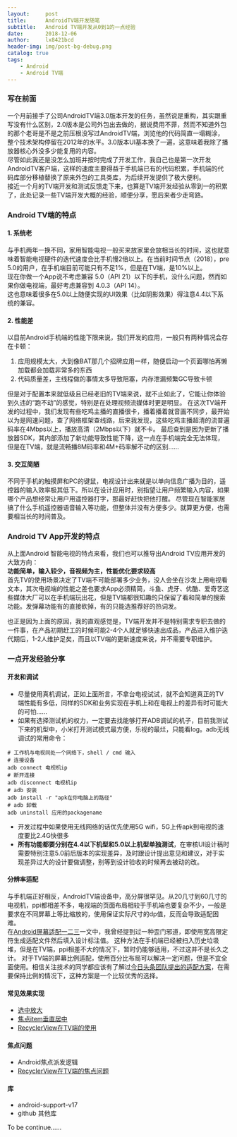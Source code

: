 ```yaml
---
layout:     post
title:      AndroidTV端开发随笔
subtitle:   Android TV端开发从0到1的一点经验
date:       2018-12-06
author:     lx8421bcd
header-img: img/post-bg-debug.png
catalog: true
tags:
    - Android
    - Android TV端
---
```

### 写在前面
一个月前接手了公司AndroidTV端3.0版本开发的任务，虽然说是重构，其实跟重写没有什么区别，2.0版本是公司外包出去做的，据说费用不菲，然而不知道外包的那个老哥是不是之前压根没写过AndroidTV端，浏览他的代码简直一塌糊涂，整个技术架构停留在2012年的水平。3.0版本UI基本换了一遍，这意味着我除了播放器核心外没多少能复用的内容。  
尽管如此我还是没怎么加班并按时完成了开发工作，我自己也是第一次开发AndroidTV客户端，这样的速度主要得益于手机端已有的代码积累，手机端的代码库部分移植替换了原来外包的工具类库，为后续开发提供了极大便利。  
接近一个月的TV端开发和测试反馈走下来，也算是TV端开发经验从零到一的积累了，此处记录一些TV端开发大概的经验，顺便分享，愿后来者少走弯路。  

### Android TV端的特点

#### 1. 系统老
与手机两年一换不同，家用智能电视一般买来放家里会放相当长的时间，这也就意味着智能电视硬件的迭代速度会比手机慢2倍以上。在当前时间节点（2018），pre 5.0的用户，在手机端目前可能只有不足1%，但是在TV端，是10%以上。  
现在你做一个App说不考虑兼容 5.0（API 21）以下的手机，没什么问题，然而如果你做电视端，最好考虑兼容到 4.0.3（API 14）。  
这也意味着很多在5.0以上随便实现的UI效果（比如阴影效果）得注意4.4以下系统的兼容。

#### 2. 性能差
以目前Android手机端的性能下限来说，我们开发的应用，一般只有两种情况会存在卡顿：

1. 应用规模太大，大到像BAT那几个招牌应用一样，随便启动一个页面哪怕再懒加载都会加载非常多的东西  
2. 代码质量差，主线程做的事情太多导致阻塞，内存泄漏频繁GC导致卡顿  

但是对于配置本来就低级且已经老旧的TV端来说，就不止如此了，它能让你体验到久违的“跑不动”的感觉，特别是在处理视频流媒体时更是明显。
在这次TV端开发的过程中，我们发现有些吃鸡主播的直播很卡，播着播着就音画不同步，最开始以为是网速问题，查了网络框架查线路，后来我发现，这些吃鸡主播超清的流普遍码率在4Mbps以上，播放高清（2Mbps以下）就不卡。
最后查到是因为更新了播放器SDK，其内部添加了新功能导致性能下降，这一点在手机端完全无法体现，但是在TV端，就是流畅播8M码率和4M+码率解不动的区别……

#### 3. 交互简陋
不同于手机的触摸屏和PC的键鼠，电视设计出来就是以单向信息广播为目的，遥控器的输入效率极其低下。所以在设计应用时，别指望让用户频繁输入内容，如果哪个产品想经常让用户用遥控器打字，那最好赶快把他打醒。
尽管现在智能家居搞了什么手机遥控器语音输入等功能，但整体并没有方便多少。就算更方便，也需要相当长的时间普及。


### Android TV App开发的特点
从上面Android 智能电视的特点来看，我们也可以推导出Android TV应用开发的大致方向：  
__功能简单，输入较少，音视频为主，性能优化要求较高__  
首先TV的使用场景决定了TV端不可能部署多少业务，没人会坐在沙发上用电视看文本，其次电视端的性能之差也要求App必须精简，斗鱼、虎牙、优酷、爱奇艺这些媒体大厂可以在手机端玩出花，但是TV端都很知趣的只保留了看和简单的搜索功能。发弹幕功能有的直接砍掉，有的只能选推荐好的热词发。

也正是因为上面的原因，我的直观感觉是，TV端开发并不是特别需求专职去做的一件事，在产品初期赶工的时候可能2-4个人就足够快速出成品，产品进入维护迭代期后，1-2人维护足矣，而且以TV端的更新速度来说，并不需要专职维护。


### 一点开发经验分享

#### 开发和调试
* 尽量使用真机调试，正如上面所言，不拿台电视试试，就不会知道真正的TV端性能有多低，同样的SDK和业务实现在手机上和在电视上的差异有时可能大的可怕……
* 如果有选择测试机的权力，一定要去找能够打开ADB调试的机子，目前我测试下来的机型中，小米打开测试模式最方便，乐视的最烂，只能看log。adb无线调试的常用命令：
```shell
# 工作机与电视同处一个网络下，shell / cmd 输入
# 连接设备
adb connect 电视机ip
# 断开连接
adb disconnect 电视机ip
# adb 安装 
adb install -r "apk在你电脑上的路径"
# adb 卸载
adb uninstall 应用的packagename
```
* 开发过程中如果使用无线网络的话优先使用5G wifi，5G上传apk到电视的速度要比2.4G快很多
* __所有功能都要分别在4.4以下机型和5.0以上机型单独测试__，在审核UI设计稿时需要特别注意5.0前后版本的实现差异，及时跟设计提出意见和建议，对于实现差异过大的设计要做调整，别等到设计验收的时候再去被动的改。

#### 分辨率适配
与手机端正好相反，AndroidTV端设备中，高分屏很罕见。从20几寸到60几寸的电视机，ppi都相差不多，电视端的页面布局相较于手机端也要复杂不少，一般是要求在不同屏幕上等比缩放的，使用保证实际尺寸的dp值，反而会导致适配困难。  
在[Android屏幕适配一二三](https://lx8421bcd.github.io/2016/04/23/Android%E5%B1%8F%E5%B9%95%E9%80%82%E9%85%8D%E4%B8%80%E4%BA%8C%E4%B8%89/)一文中，我曾经提到过一种歪门邪道，即使用宽高限定符生成适配文件然后填入设计标注值。
这种方法在手机端已经被扫入历史垃圾堆，但是在TV端，ppi相差不大的情况下，暂时仍能够适用，不过这并不是长久之计。
对于TV端的屏幕比例适配，使用百分比布局可以解决一定问题，但是不宜全面使用。相信关注技术的同学都应该有了解过[今日头条团队提出的适配方案](https://mp.weixin.qq.com/s/d9QCoBP6kV9VSWvVldVVwA)，在需要保持比例的情况下，这种方案是一个比较优秀的选择。

#### 常见效果实现
* [选中放大](https://lx8421bcd.github.io/2018/12/07/TV%E7%AB%AF%E5%BC%80%E5%8F%91%E4%B9%8B%E9%80%89%E4%B8%AD%E6%94%BE%E5%A4%A7%E6%95%88%E6%9E%9C%E5%AE%9E%E7%8E%B0/)
* [焦点item垂直居中](https://lx8421bcd.github.io/2018/12/08/TV%E7%AB%AF%E5%BC%80%E5%8F%91%E4%B9%8B%E7%84%A6%E7%82%B9%E6%8E%A7%E4%BB%B6%E5%9E%82%E7%9B%B4%E5%B1%85%E4%B8%AD/)
* [RecyclerView在TV端的使用](https://lx8421bcd.github.io/2018/12/09/TV%E7%AB%AF%E5%BC%80%E5%8F%91%E4%B9%8BRecyclerView/)

#### 焦点问题
* Android焦点派发逻辑
* [RecyclerView在TV端的焦点问题](https://lx8421bcd.github.io/2018/12/09/TV%E7%AB%AF%E5%BC%80%E5%8F%91%E4%B9%8BRecyclerView/#%E5%88%B7%E6%96%B0%E6%95%B0%E6%8D%AE%E7%84%A6%E7%82%B9%E4%B8%A2%E5%A4%B1%E9%97%AE%E9%A2%98)

#### 库
* android-support-v17
* github 其他库


To be continue......